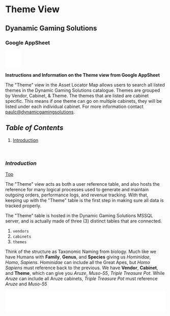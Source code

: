 # Theme View
## Dyanamic Gaming Solutions
### Google AppSheet

<img src="https://github.com/dynamicgamingsolutions/theme_name_repository/blob/main/src/img/floppy.png" width="50" height="50" alt="floppy disk"/>

**Instructions and Information on the Theme view from Google AppSheet**

The "Theme" view in the Asset Locator Map allows users to search all listed themes in the Dynamic Gaming Solutions catalogue. Themes are grouped by Vendor, Cabinet, & Theme. The themes that are listed are cabinet specific. This means if one theme can go on multiple cabinets, they will be listed under each individual cabinet. For more information contact <paulc@dynamicgamingsolutions>.

## *<a>Table of Contents</a>* 
1. [Introduction](#introduction)


</br>



### *<a name="toc">Introduction</a>* 
[Top](#table-of-contents)

The "Theme" view acts as both a user reference table, and also hosts the reference for many logical processes used to generate and maintain outgoing orders, performance logs, and revenue tracking. With that, keeping up with the "Theme" table is the first step in making sure all data is tracked properly. 

The "Theme" table is hosted in the Dynamic Gaming Solutions MSSQL server, and is actually made of three (3) distinct tables that are connected. 
1. `vendors`
2. `cabinets`
3. `themes`

Think of the structure as Taxonomic Naming from biology. Much like we have Humans with **Family**, **Genus**, and **Species** giving us *Hominidae*, *Homo*, *Sapiens*. *Hominidae* can include all the Great Apes, but *Homo Sapiens* must reference back to the previous. We have **Vendor**, **Cabinet**, and **Theme**, which can give you *Aruze*, *Muso-55*, *Triple Treasure Pot*. While *Aruze* can include all Aruze cabinets, *Triple Treasure Pot* must reference *Aruze* and *Muso-55*

<img src="https://github.com/dynamicgamingsolutions/theme_name_repository/blob/main/src/img/reference.png" alt="table_reference"/>
